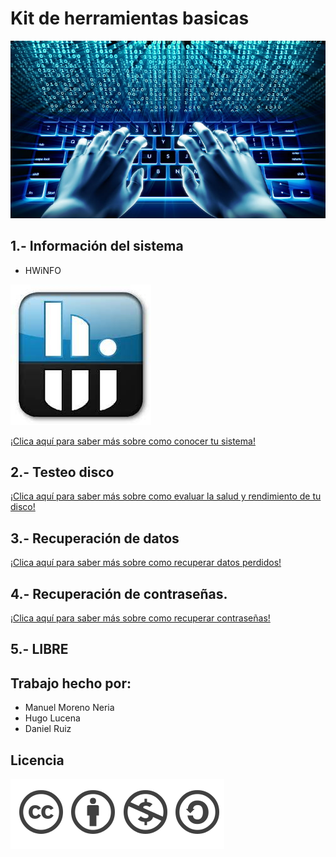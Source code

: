 # Kit de herramientas basicas
![Portada](/Imagenes/software-1.jpg)
## 1.- Información del sistema
- HWiNFO


 ![images](/Imagenes/images.jpg)

[¡Clica aquí para saber más sobre como conocer tu sistema!](/Programas/InfoSistemas.md)



## 2.- Testeo disco
[¡Clica aquí para saber más sobre como evaluar la salud y rendimiento de tu disco!](/Programas/TesteoDisco.md)
## 3.- Recuperación de datos
[¡Clica aquí para saber más sobre como recuperar datos perdidos!](/Programas/TesteoDisco.md)
## 4.- Recuperación de contraseñas.
[¡Clica aquí para saber más sobre como recuperar contraseñas!](/Programas/RecuperarContraseña.md)
## 5.- LIBRE


## Trabajo hecho por:
- Manuel Moreno Neria
- Hugo Lucena
- Daniel Ruiz

## Licencia
![licencia](/Imagenes/licencia.png)
